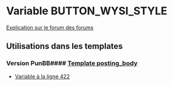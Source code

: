# Variable BUTTON_WYSI_STYLE
[Explication sur le forum des forums](http://forum.forumactif.com/t294113-listing-des-variables#BUTTON_WYSI_STYLE)
## Utilisations dans les templates
### Version PunBB#### [Template posting_body](punbb/posting_body.md)
* [Variable à la ligne 422](../punbb/posting_body.tpl#L422)